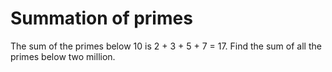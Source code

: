 # Summation of primes

The sum of the primes below 10 is 2 + 3 + 5 + 7 = 17.
Find the sum of all the primes below two million.
